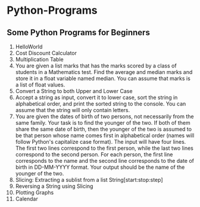 # Python-Programs
## Some Python Programs for Beginners
1. HelloWorld
2. Cost Discount Calculator
3. Multiplication Table
4. You are given a list marks that has the marks scored by a class of students in a Mathematics test. Find the average and median marks and store it in a float variable named median. You can assume that marks is a list of float values.
5. Convert a String to both Upper and Lower Case
6. Accept a string as input, convert it to lower case, sort the string in alphabetical order, and print the sorted string to the console. You can assume that the string will only contain letters.
7. You are given the dates of birth of two persons, not necessarily from the same family. Your task is to find the younger of the two. If both of them share the same date of birth, then the younger of the two is assumed to be that person whose name comes first in alphabetical order (names will follow Python's capitalize case format).
   The input will have four lines. The first two lines correspond to the first person, while the last two lines correspond to the second person. For each person, the first line corresponds to the name and the second line corresponds to the date of birth in DD-MM-YYYY format. Your output should be the name of the younger of the two.
8. Slicing: Extracting a sublist from a list 
   String[start:stop:step]
9. Reversing a String using Slicing
10. Plotting Graphs
11. Calendar